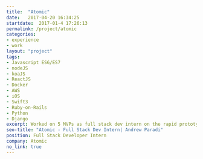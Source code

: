 ```yaml
---
title:  "Atomic"
date:   2017-04-20 16:34:25
startdate:  2017-01-4 17:26:13
permalink: /project/atomic
categories:
- experience
- work
layout: "project"
tags:
- Javascript ES6/ES7
- nodeJS
- koaJS
- ReactJS
- Docker
- AWS
- iOS
- Swift3
- Ruby-on-Rails
- Python
- Django
excerpt: Worked on 5 MVPs as full stack dev intern on the rapid prototyping team
seo-title: "Atomic - Full Stack Dev Intern| Andrew Paradi"
position: Full Stack Developer Intern
company: Atomic
no_link: true
---
```

